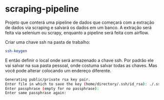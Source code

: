 # scraping-pipeline

Projeto que conterá uma pipeline de dados que começará com a extração de dados via scraping e salvará os dados em um banco.
A extração será feita via selenium ou scrapy, enquanto a pipeline será feita com airflow.

Criar uma chave ssh na pasta de trabalho:
```bash
ssh-keygen
```
E então definir o local onde será armazenado a chave ssh. Por padrão ele vai salvar na sua pasta pessoal, onde costuma salvar todas as chaves. Mas você pode alterar colocando um endereço diferente.
```bash
Generating public/private rsa key pair.
Enter file in which to save the key (home/directory/.ssh/id_rsa): ./.ssh/id_rsa
Enter passphrase (empty for no passphrase):
Enter same passphrase again:
```